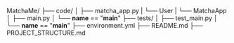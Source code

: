 MatchaMe/
├── code/
│   ├── matcha_app.py
|       └── User
|       └── MatchaApp
│   ├── main.py
│       └── __name__ == "__main__"
├── tests/
│   ├── test_main.py
│       └── __name__ == "__main__"
├── environment.yml
├── README.md
├── PROJECT_STRUCTURE.md
